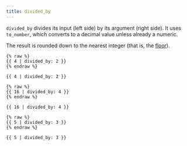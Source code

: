 ```yaml
---
title: divided_by
---
```


`divided_by` divides its input (left side) by its argument (right side). It uses `to_number`, which converts to a decimal value unless already a numeric.

The result is rounded down to the nearest integer (that is, the [floor](/filters/floor)).

```liquid
{% raw %}
{{ 4 | divided_by: 2 }}
{% endraw %}
```

```text
{{ 4 | divided_by: 2 }}
```

```liquid
{% raw %}
{{ 16 | divided_by: 4 }}
{% endraw %}
```

```text
{{ 16 | divided_by: 4 }}
```

```liquid
{% raw %}
{{ 5 | divided_by: 3 }}
{% endraw %}
```

```text
{{ 5 | divided_by: 3 }}
```
